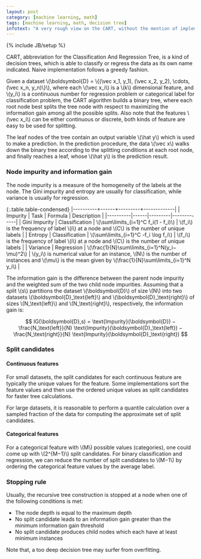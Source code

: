 ```yaml
---
layout: post
category: [machine learning, math]
tags: [machine learning, math, decision tree]
infotext: "A very rough view on the CART, without the mention of implementation details."
---
```

{% include JB/setup %}

<script type="text/javascript" src="http://cdn.mathjax.org/mathjax/latest/MathJax.js?config=TeX-AMS-MML_HTMLorMML"></script>

CART, abbreviation for the Classification And Regression Tree, is a kind of decision trees, which is 
able to classify or regress the data as its own name indicated. Naive implementation follows a 
greedy fashion.

Given a dataset \\(\boldsymbol{D} = \\{(\vec x_1, y_1), (\vec x_2, y_2), \cdots, (\vec x_n, y_n)\\}\\), 
where each \\(\vec x_i\\) is a \\(k\\) dimensional feature, and \\(y_i\\) is a continuous number for 
regression problem or categorical label for classification problem, the CART algorithm builds a 
binary tree, where each root node best splits the tree node with respect to maximizing the 
information gain among all the possible splits. Also note that the features \\(\vec x_i\\) can be 
either continuous or discrete, both kinds of feature are easy to be used for splitting.

The leaf nodes of the tree contain an output variable \\(\hat y\\) which is used to make a prediction. 
In the prediction procedure, the data \\(\vec x\\) walks down the binary tree according to the 
splitting conditions at each root node, and finally reaches a leaf, whose \\(\hat y\\) is the 
prediction result.

### Node impurity and information gain

The node impurity is a measure of the homogeneity of the labels at the node. The Gini impurity and 
entropy are usually for classification, while variance is usually for regression.

{:.table.table-condensed}
|----------+------+---------+-------------|
| Impurity | Task | Formula | Description |
|----------|------|---------|-------------|
| Gini Impurity | Classification | \\(\sum\limits_{i=1}^C f_i(1 - f_i)\\)  | \\(f_i\\) is the frequency of label \\(i\\) at a node and \\(C\\) is the number of unique labels | 
| Entropy       | Classification | \\(\sum\limits_{i=1}^C -f_i \log f_i\\) | \\(f_i\\) is the frequency of label \\(i\\) at a node and \\(C\\) is the number of unique labels |
| Variance      | Regression     | \\(\frac{1}{N}\sum\limits_{i=1}^N(y_i−\mu)^2\\) | \\(y_i\\) is numerical value for an instance, \\(N\\) is the number of instances and \\(\mu\\) is the mean given by \\(\frac{1}{N}\sum\limits_{i=1}^N y_i\\) |

The information gain is the difference between the parent node impurity and the weighted sum of the 
two child node impurities. Assuming that a split \\(s\\) partitions the dataset \\(\boldsymbol{D}\\) 
of size \\(N\\) into two datasets \\(\boldsymbol{D}\_\text{left}\\) and \\(\boldsymbol{D}\_\text{right}\\) 
of sizes \\(N_\text{left}\\) and \\(N_\text{right}\\), respectively, the information gain is: 

$$
IG(\boldsymbol{D},s) = \text{Impurity}(\boldsymbol{D}) − \frac{N_\text{left}}{N} \text{Impurity}(\boldsymbol{D}_\text{left}) − \frac{N_\text{right}}{N} \text{Impurity}(\boldsymbol{D}_\text{right})
$$

### Split candidates

#### Continuous features

For small datasets, the split candidates for each continuous feature are typically the unique values 
for the feature. Some implementations sort the feature values and then use the ordered unique values 
as split candidates for faster tree calculations.

For large datasets, it is reasonable to perform a quantile calculation over a sampled fraction of 
the data for computing the approximate set of split candidates.

#### Categorical features

For a categorical feature with \\(M\\) possible values (categories), one could come up with \\(2^{M−1}\\) 
split candidates. For binary classification and regression, we can reduce the number of split 
candidates to \\(M−1\\) by ordering the categorical feature values by the average label.

### Stopping rule

Usually, the recursive tree construction is stopped at a node when one of the following conditions 
is met:

- The node depth is equal to the maximum depth
- No split candidate leads to an information gain greater than the minimum information gain threshold
- No split candidate produces child nodes which each have at least minimum instances

Note that, a too deep decision tree may surfer from overfitting.
